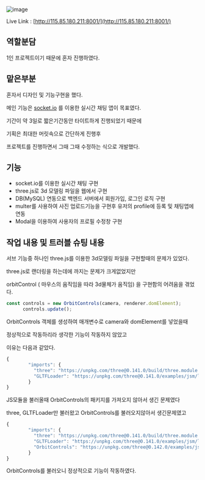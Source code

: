 ![image](https://github.com/kangminhyuk1111/shiba_chat_socket/assets/96116158/eee7a5f8-01f7-478d-875d-d5c2104fde63)

Live Link : [http://115.85.180.211:8001/](http://115.85.180.211:8001/)

## 역할분담

1인 프로젝트이기 때문에 혼자 진행하였다.

## 맡은부분

혼자서 디자인 및 기능구현을 했다.

메인 기능은 [socket.io](http://socket.io) 를 이용한 실시간 채팅 앱이 목표였다.

기간이 약 3일로 짧은기간동안 타이트하게 진행되었기 때문에

기획은 최대한 머릿속으로 간단하게 진행후

프로젝트를 진행하면서 그때 그때 수정하는 식으로 개발했다.

## 기능

- socket.io를 이용한 실시간 채팅 구현
- three.js로 3d 모델링 파일을 웹에서 구현
- DB(MySQL) 연동으로 백엔드 서버에서 회원가입, 로그인 로직 구현
- multer를 사용하여 사진 업로드기능을 구현후 유저의 profile에 등록 및 채팅앱에 연동
- Modal을 이용하여 사용자의 프로필 수정창 구현

## 작업 내용 및 트러블 슈팅 내용

서브 기능중 하나인 three.js를 이용한 3d모델링 파일을 구현할때의 문제가 있었다.

three.js로 랜더링을 하는데에 까지는 문제가 크게없었지만

orbitControl ( 마우스의 움직임을 따라 3d물체가 움직임) 을 구현함의 어려움을 겪었다.

```jsx
const controls = new OrbitControls(camera, renderer.domElement);
      controls.update();
```

OrbitControls 객체를 생성하여 매개변수로 camera와 domElement를 넣었을때

정상적으로 작동하리라 생각한 기능이 작동하지 않았고

이유는 다음과 같았다.

```jsx
{
        "imports": {
          "three": "https://unpkg.com/three@0.141.0/build/three.module.js",
          "GLTFLoader": "https://unpkg.com/three@0.141.0/examples/jsm/loaders/GLTFLoader.js",
        }
}
```

JS모듈을 불러올때 OrbitControls의 패키지를 가져오지 않아서 생긴 문제였다

three, GLTFLoader만 불러왔고 OrbitControls를 불러오지않아서 생긴문제였고

```jsx
{
        "imports": {
          "three": "https://unpkg.com/three@0.141.0/build/three.module.js",
          "GLTFLoader": "https://unpkg.com/three@0.141.0/examples/jsm/loaders/GLTFLoader.js",
          "OrbitControls": "https://unpkg.com/three@0.142.0/examples/jsm/controls/OrbitControls.js"
        }
}
```

OrbitControls를 불러오니 정상적으로 기능이 작동하였다.

